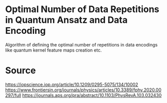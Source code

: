 # Optimal Number of Data Repetitions in Quantum Ansatz and Data Encoding
Algorithm of defining the optimal number of repetitions in data encodings like quantum kernel feature maps creation etc.

# Source
https://iopscience.iop.org/article/10.1209/0295-5075/134/10002
https://www.frontiersin.org/journals/physics/articles/10.3389/fphy.2020.00297/full
https://journals.aps.org/pra/abstract/10.1103/PhysRevA.103.032430
